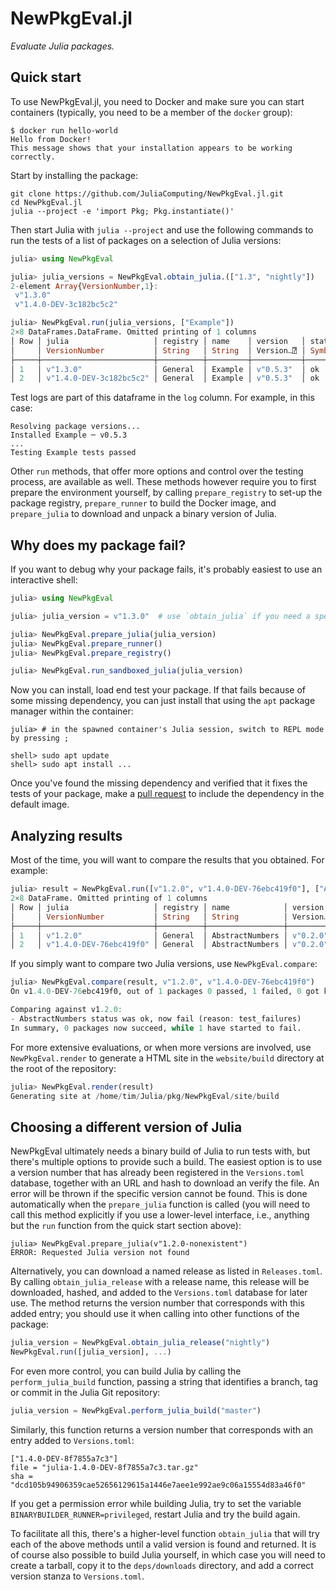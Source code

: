 # NewPkgEval.jl

*Evaluate Julia packages.*


## Quick start

To use NewPkgEval.jl, you need to Docker and make sure you can start containers (typically,
you need to be a member of the `docker` group):

```
$ docker run hello-world
Hello from Docker!
This message shows that your installation appears to be working correctly.
```

Start by installing the package:

```shell
git clone https://github.com/JuliaComputing/NewPkgEval.jl.git
cd NewPkgEval.jl
julia --project -e 'import Pkg; Pkg.instantiate()'
```

Then start Julia with `julia --project` and use the following commands to run the tests of a
list of packages on a selection of Julia versions:

```julia
julia> using NewPkgEval

julia> julia_versions = NewPkgEval.obtain_julia.(["1.3", "nightly"])
2-element Array{VersionNumber,1}:
 v"1.3.0"
 v"1.4.0-DEV-3c182bc5c2"

julia> NewPkgEval.run(julia_versions, ["Example"])
2×8 DataFrames.DataFrame. Omitted printing of 1 columns
│ Row │ julia                   │ registry │ name    │ version   │ status │ reason  │ duration │
│     │ VersionNumber           │ String   │ String  │ Version…⍰ │ Symbol │ Symbol⍰ │ Float64  │
├─────┼─────────────────────────┼──────────┼─────────┼───────────┼────────┼─────────┼──────────┤
│ 1   │ v"1.3.0"                │ General  │ Example │ v"0.5.3"  │ ok     │ missing │ 6.94     │
│ 2   │ v"1.4.0-DEV-3c182bc5c2" │ General  │ Example │ v"0.5.3"  │ ok     │ missing │ 6.948    │
```

Test logs are part of this dataframe in the `log` column. For example, in this case:

```
Resolving package versions...
Installed Example ─ v0.5.3
...
Testing Example tests passed
```

Other `run` methods, that offer more options and control over the testing process, are
available as well. These methods however require you to first prepare the environment
yourself, by calling `prepare_registry` to set-up the package registry, `prepare_runner` to
build the Docker image, and `prepare_julia` to download and unpack a binary version of
Julia.


## Why does my package fail?

If you want to debug why your package fails, it's probably easiest to use an interactive
shell:

```julia
julia> using NewPkgEval

julia> julia_version = v"1.3.0"  # use `obtain_julia` if you need a specific build

julia> NewPkgEval.prepare_julia(julia_version)
julia> NewPkgEval.prepare_runner()
julia> NewPkgEval.prepare_registry()

julia> NewPkgEval.run_sandboxed_julia(julia_version)
```

Now you can install, load end test your package. If that fails because of some missing
dependency, you can just install that using the `apt` package manager within the container:

```
julia> # in the spawned container's Julia session, switch to REPL mode by pressing ;

shell> sudo apt update
shell> sudo apt install ...
```

Once you've found the missing dependency and verified that it fixes the tests of your
package, make a [pull
request](https://github.com/JuliaComputing/NewPkgEval.jl/edit/master/runner/Dockerfile) to
include the dependency in the default image.


## Analyzing results

Most of the time, you will want to compare the results that you obtained. For example:

```julia
julia> result = NewPkgEval.run([v"1.2.0", v"1.4.0-DEV-76ebc419f0"], ["AbstractNumbers"])
2×8 DataFrame. Omitted printing of 1 columns
│ Row │ julia                   │ registry │ name            │ version   │ status │ reason        │ duration │
│     │ VersionNumber           │ String   │ String          │ Version…⍰ │ Symbol │ Symbol⍰       │ Float64  │
├─────┼─────────────────────────┼──────────┼─────────────────┼───────────┼────────┼───────────────┼──────────┤
│ 1   │ v"1.2.0"                │ General  │ AbstractNumbers │ v"0.2.0"  │ ok     │ missing       │ 24.768   │
│ 2   │ v"1.4.0-DEV-76ebc419f0" │ General  │ AbstractNumbers │ v"0.2.0"  │ fail   │ test_failures │ 26.803   │
```

If you simply want to compare two Julia versions, use `NewPkgEval.compare`:

```julia
julia> NewPkgEval.compare(result, v"1.2.0", v"1.4.0-DEV-76ebc419f0")
On v1.4.0-DEV-76ebc419f0, out of 1 packages 0 passed, 1 failed, 0 got killed and 0 were skipped.

Comparing against v1.2.0:
- AbstractNumbers status was ok, now fail (reason: test_failures)
In summary, 0 packages now succeed, while 1 have started to fail.
```

For more extensive evaluations, or when more versions are involved, use `NewPkgEval.render`
to generate a HTML site in the `website/build` directory at the root of the repository:

```julia
julia> NewPkgEval.render(result)
Generating site at /home/tim/Julia/pkg/NewPkgEval/site/build
```


## Choosing a different version of Julia

NewPkgEval ultimately needs a binary build of Julia to run tests with, but there's multiple
options to provide such a build. The easiest option is to use a version number that has
already been registered in the `Versions.toml` database, together with an URL and hash to
download an verify the file. An error will be thrown if the specific version cannot be
found. This is done automatically when the `prepare_julia` function is called (you will need
to call this method explicitly if you use a lower-level interface, i.e., anything but the
`run` function from the quick start section above):

```
julia> NewPkgEval.prepare_julia(v"1.2.0-nonexistent")
ERROR: Requested Julia version not found
```

Alternatively, you can download a named release as listed in `Releases.toml`. By calling
`obtain_julia_release` with a release name, this release will be downloaded, hashed, and
added to the `Versions.toml` database for later use. The method returns the version number
that corresponds with this added entry; you should use it when calling into other functions
of the package:

```julia
julia_version = NewPkgEval.obtain_julia_release("nightly")
NewPkgEval.run([julia_version], ...)
```

For even more control, you can build Julia by calling the `perform_julia_build` function,
passing a string that identifies a branch, tag or commit in the Julia Git repository:

```julia
julia_version = NewPkgEval.perform_julia_build("master")
```

Similarly, this function returns a version number that corresponds with an entry added to
`Versions.toml`:

```
["1.4.0-DEV-8f7855a7c3"]
file = "julia-1.4.0-DEV-8f7855a7c3.tar.gz"
sha = "dcd105b94906359cae52656129615a1446e7aee1e992ae9c06a15554d83a46f0"
```

If you get a permission error while building Julia, try to set the variable
`BINARYBUILDER_RUNNER=privileged`, restart Julia and try the build again.

To facilitate all this, there's a higher-level function `obtain_julia` that will try each of
the above methods until a valid version is found and returned. It is of course also possible
to build Julia yourself, in which case you will need to create a tarball, copy it to the
`deps/downloads` directory, and add a correct version stanza to `Versions.toml`.
